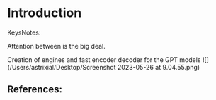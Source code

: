 # Introduction
KeysNotes:

Attention between is the big deal.


Creation of engines and fast encoder decoder for the GPT models
![](/Users/astrixial/Desktop/Screenshot 2023-05-26 at 9.04.55.png)

## References:

